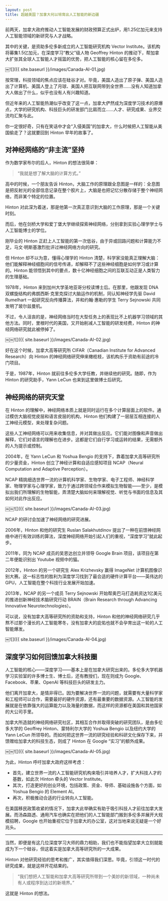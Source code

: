 ```yaml
---
layout: post
title: 超越美国？加拿大何以培育出人工智能的新边疆
---
```


前两天，加拿大政府推动人工智能发展的财政预算正式出炉，用1.25亿加元来支持人工智能领域的新研究与人才战略。

其中的关键，是资助多伦多新成立的人工智能研究机构 Vector Institute。该机构将募集1.5亿加元，在深度学习“教父”级人物 Geoffrey Hinton 的推动下，帮加拿大扩张其全球人工智能人才摇篮的优势，把人工智能的核心留在多伦多。

￼![]({{ site.baseurl }}/images/Canada-AI-01.jpg)

按常理，科技领域的焦点应该在硅谷才对。毕竟，美国人造出了原子弹、美国人造出了计算机、美国人登上了月球、美国人把互联网带到全世界……没有人知道加拿大人做出了什么，似乎也没有人有兴趣知道。

但近年来的人工智能热潮似乎改变了这一点，加拿大俨然成为深度学习技术的原爆点，大学的研究机构、科技巨头的研发部门比肩而立……人才、研究成果、业界交流均汇聚与此。

你一定很好奇，只有在笑话中才会“入侵美国”的加拿大，什么时候把人工智能从美国偷走了？这就要回到 Hinton 早年的故事了。

## 对神经网络的“非主流”坚持

作为数学家布尔的后人，Hinton 的想法很简单：

> “我就是想了解大脑的计算方式。”

高中的时候，一个朋友告诉 Hinton，大脑工作的原理跟全息图是一样的：全息图是把反射光的全部信息记录在整个胶片上，大脑是也把记忆分散存储于整个神经网络，而非某个特定的位置。

Hinton 对此深为着迷，那是他第一次真正意识到大脑的工作原理，那是一个关键时刻。

而后，他在剑桥大学和爱丁堡大学继续探索神经网络，分别拿到实验心理学学士与人工智能博士的学位。

刚毕业的 Hinton 正赶上人工智能的第一次低谷，由于异或回路问题和计算能力不足，马文·明斯基激烈批评过神经网络方向的研究。

但 Hinton 却不以为意，懂得心理学的 Hinton 清楚，科学家没能真正理解大脑：他们能解释神经细胞间的信号传递，却解释不了这些神经细胞是如何学习或计算的。Hinton 能领悟到其中的要点，数十亿神经细胞之间的互联互动正是人类智力的生理基础。

1978年，Hinton 来到加州大学圣地亚哥分校读博士后。在那里，他跟发现 DNA 双螺旋结构的弗朗西斯·克里克探讨大脑运作的机制，同认知神经学先驱 David Rumelhart 一起研究反向传播算法，并和约翰·惠勒的学生 Terry Sejnowski 共同发明了玻尔兹曼机。

不过，令人沮丧的是，神经网络当时在大型任务上的表现比不上机器学习领域的其他方法。同时，里根时代的美国，又开始削减人工智能的研发经费，Hinton 的神经网络研究就此被停掉了。

￼￼![]({{ site.baseurl }}/images/Canada-AI-02.jpg)

好在这个时候，加拿大高等研究所 CIFAR（Canadian Institute for Advanced Research）向 Hinton 的神经网络研究伸来橄榄枝，该机构乐于资助有前途的冷门项目。

于是，1987年，Hinton 就前往多伦多大学任教，并继续他的研究。随即，作为 Hinton 的研究助手，Yann LeCun 也来到这里做博士后研究。

## 神经网络的研究天堂

在 Hinton 的理解中，神经网络本质上就是同时运行在多个计算层面上的软件。通过模仿大脑视觉皮层和语言皮层的机构，Hinton 他们构建了一层层互相连接的人工神经元模型，来处理复杂问题。

这些人工神经网络可以用来收集信息，并对其做出反应。它们能对图像和声音做出解释，它们对语言的理解也在进步。这都是它们自行学习或运转的结果，无需额外的人为提示或控制。

2004年，在 Yann LeCun 和 Yoshua Bengio 的支持下，靠着加拿大高等研究所的少量资金，Hinton 创立了神经计算和自适应感知项目 NCAP（Neural Computation and Adaptive Perception）。

NCAP 精挑细选世界一流的计算机科学家、生物学家、电子工程师、神经科学家、物理学家与心理学家，致力于通过跨领域合作来模拟生物智能——至少，是模拟出我们所理解的生物智能，弄清楚大脑如何来理解视觉、听觉与书面的信息及其如何对此作出反应。

￼￼![]({{ site.baseurl }}/images/Canada-AI-03.jpg)

NCAP 的研讨会加速了神经网络的研究进展。

2006年，Hinton 和他的研究生 Ruslan Salakhutdinov 提出了一种在前馈神经网络中进行有效训练的算法，深度神经网络开始引起人们的重视，“深度学习”就此起步。

2011年，同为 NCAP 成员的吴恩达创立并领导 Google Brain 项目，该项目在第二年便能识别出 Youtube 视频中的猫。

2012年，Hinton 的另一个研究生 Alex Krizhevsky 赢得 ImageNet 计算机图像识别大赛。这一标志性的胜利为深度学习找到了最合适的硬件计算平台——英伟达的 GPU，人工智能在整个科技行业发展开始加速。

2013年，NCAP 的另一个成员 Terry Sejnowski 开始帮奥巴马打造耗资达1亿美元的推进创新神经技术脑研究行动 BRAIN（Brain Research through Advancing Innovative Neurotechnologies）。

可以说，没有加拿大高等研究所的资助和支持，Hinton 和他的神经网络研究几乎熬不过那个漫长的人工智能寒冬，没有加拿大的庇佑也就不会孕育出这一轮的人工智能爆发。

￼![]({{ site.baseurl }}/images/Canada-AI-04.jpg)

## 深度学习如何回馈加拿大科技圈

人工智能的核心——深度学习——基本上是在加拿大研究出来的。多伦多大学机器学习实验室的许多博士生、博士后，还有教授们，现在则成为 Google、Facebook、苹果、OpenAI 等科技巨头的研发主力。

他们离开加拿大，是情非得已。因为要解决世界一流的问题，就需要有大量科学家和工程师可以合作，需要最好的硬件资源，还有最重要的数据资源。人工智能的发展就是在依靠强大的运算能力以及海量的数据，而这样的资源都在美国和其他国家的大公司手里。

加拿大所造就的神经网络研究社区，其相互合作并取得突破的研究团队，是由多伦多大学的 Geoffrey Hinton、蒙特利尔大学的 Yoshua Bengio 以及纽约大学的 Yann LeCun 所领导的。而如何把这世界一流的研究经验和科研文化保存下来，并馈赠给加拿大的科技生态，则成了 Hinton 在 Google “实习”的额外成果。

￼￼![]({{ site.baseurl }}/images/Canada-AI-05.jpg)

为此，Hinton 呼吁加拿大政府这样考虑：

+ 首先，建立世界一流的人工智能研究机构来吸引并培养人才，扩大科技人才的基数，如此次 Hinton 牵头的 Vector Institute。
+ 其次，打造更好的创业环境，包括政策、资金、导师、基础设施各个方面，如 Yoshua Bengio 的 Element AI。
+ 再次，积极推动合适的行业转向人工智能。

在美国移民政策收紧的情况下，加拿大此举确实有助于吸引科技人才前往加拿大发展。而汤森路透、通用汽车也确实在把他们的人工智能部门搬到多伦多并展开大规模招聘，Google 也开始重视它位于加拿大的办公室，这对当地来说无疑是一个好兆头。

***

当然，即便是有这几位深度学习大师的鼎力相助，我们也不能指望加拿大立刻就能成为下一个硅谷，但这着实是加拿大高等研究所的一大成果。

Hinton 对他研究经验的思考和推广，其实值得我们深思。毕竟，引领这一时代的研究成果，就是这样开花结果的。

> “我们想把人工智能和加拿大高等研究所带到一个美妙的新领域，一种尚未有人或程序到达过的新境界。”

这就是 Hinton 的想法。

